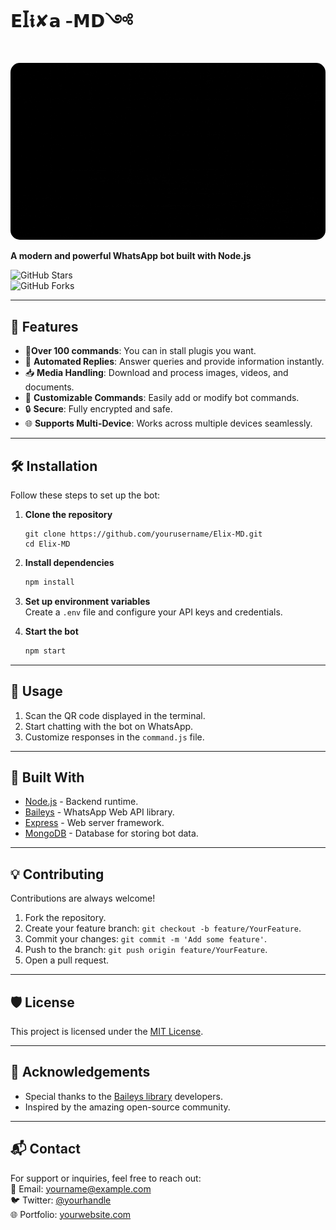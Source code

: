 # **𝗘ꟾ𝖎✘𝗮 ‐𝝡𝗗༺**  


<img src="https://raw.githubusercontent.com/Eboxsl/ELAUTO/refs/heads/main/ELIXA%20MD%20(2).gif" alt="Elix-MD Preview" style="border-radius: 15px; max-width: 100%; height: auto;">

**A modern and powerful WhatsApp bot built with Node.js**  

![GitHub Stars](https://img.shields.io/github/stars/Eboxsl/Elixa_MD?style=for-the-badge)  
![GitHub Forks](https://img.shields.io/github/forks/Eboxsl/Elixa_MD?style=for-the-badge)

---

## 🚀 **Features**
- 💖**Over 100 commands**: You can in stall plugis you want.
- 🤖 **Automated Replies**: Answer queries and provide information instantly.
- 📥 **Media Handling**: Download and process images, videos, and documents.
- 🎨 **Customizable Commands**: Easily add or modify bot commands.
- 🔒 **Secure**: Fully encrypted and safe.
- 🌐 **Supports Multi-Device**: Works across multiple devices seamlessly.

---

## 🛠️ **Installation**
Follow these steps to set up the bot:

1. **Clone the repository**
   ```
   git clone https://github.com/yourusername/Elix-MD.git
   cd Elix-MD
   ```

2. **Install dependencies**
   ```bash
   npm install
   ```

3. **Set up environment variables**  
   Create a `.env` file and configure your API keys and credentials.

4. **Start the bot**
   ```bash
   npm start
   ```

---

## 📄 **Usage**
1. Scan the QR code displayed in the terminal.
2. Start chatting with the bot on WhatsApp.
3. Customize responses in the `command.js` file.

---

## 🧰 **Built With**
- [Node.js](https://nodejs.org/) - Backend runtime.
- [Baileys](https://github.com/adiwajshing/Baileys) - WhatsApp Web API library.
- [Express](https://expressjs.com/) - Web server framework.
- [MongoDB](https://www.mongodb.com/) - Database for storing bot data.

---

## 💡 **Contributing**
Contributions are always welcome!  
1. Fork the repository.
2. Create your feature branch: `git checkout -b feature/YourFeature`.
3. Commit your changes: `git commit -m 'Add some feature'`.
4. Push to the branch: `git push origin feature/YourFeature`.
5. Open a pull request.

---

## 🛡️ **License**
This project is licensed under the [MIT License](LICENSE).

---

## 🤝 **Acknowledgements**
- Special thanks to the [Baileys library](https://github.com/adiwajshing/Baileys) developers.
- Inspired by the amazing open-source community.

---

## 📬 **Contact**
For support or inquiries, feel free to reach out:  
📧 Email: yourname@example.com  
🐦 Twitter: [@yourhandle](https://twitter.com/yourhandle)  
🌐 Portfolio: [yourwebsite.com](https://yourwebsite.com)
```
